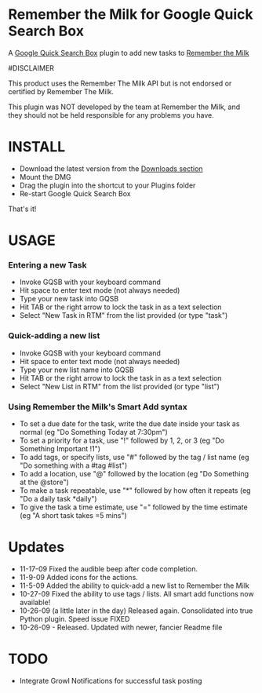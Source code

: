 # Remember the Milk for Google Quick Search Box

A <a href="http://code.google.com/p/qsb-mac">Google Quick Search Box</a> plugin to add new tasks to <a href="http://www.rememberthemilk.com">Remember the Milk</a>

#DISCLAIMER

This product uses the Remember The Milk API but is not endorsed or certified by Remember The Milk.

This plugin was NOT developed by the team at Remember the Milk, and they should not be held responsible for any problems you have.

# INSTALL
- Download the latest version from the <a href="http://www.github.com/gfontenot/RTM_QSB/downloads">Downloads section</a>
- Mount the DMG
- Drag the plugin into the shortcut to your Plugins folder
- Re-start Google Quick Search Box

That's it!

# USAGE
### Entering a new Task

- Invoke GQSB with your keyboard command
- Hit space to enter text mode (not always needed)
- Type your new task into GQSB
- Hit TAB or the right arrow to lock the task in as a text selection
- Select "New Task in RTM" from the list provided (or type "task")

### Quick-adding a new list

- Invoke GQSB with your keyboard command
- Hit space to enter text mode (not always needed)
- Type your new list name into GQSB
- Hit TAB or the right arrow to lock the task in as a text selection
- Select "New List in RTM" from the list provided (or type "list")

### Using Remember the Milk's Smart Add syntax

- To set a due date for the task, write the due date inside your task as normal (eg "Do Something Today at 7:30pm")
- To set a priority for a task, use "!" followed by 1, 2, or 3 (eg "Do Something Important !1")
- To add tags, or specify lists, use "#" followed by the tag / list name (eg "Do something with a #tag #list")
- To add a location, use "@" followed by the location (eg "Do Something at the @store")
- To make a task repeatable, use "*" followed by how often it repeats (eg "Do a daily task *daily")
- To give the task a time estimate, use "=" followed by the time estimate (eg "A short task takes =5 mins")

# Updates

- 11-17-09 Fixed the audible beep after code completion.
- 11-9-09 Added icons for the actions.
- 11-5-09 Added the ability to quick-add a new list to Remember the Milk
- 10-27-09 Fixed the ability to use tags / lists.  All smart add functions now available!
- 10-26-09 (a little later in the day) Released again.  Consolidated into true Python plugin.  Speed issue FIXED
- 10-26-09 - Released.  Updated with newer, fancier Readme file

# TODO

- Integrate Growl Notifications for successful task posting
